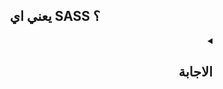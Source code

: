<h2 align=center>يعني اي SASS ؟</h2>

<details dir=rtl>
  <summary>
    <h2>الاجابة</h2>
  </summary>
  <div>

ال **SASS** هي اختصار ل ```Syntactically Awesome Stylesheet``` و هي عبارة عن CSS Extension (معني CSS Extension: أن ال SASS فيها مميزات مش موجودة في ال CSS العادية) المميزات دي هي انها:
    <ol type='1'>
      <li> بتسمحلنا نستخدم اوامر برمجية زي ال loop - functions وغيرهم في كتابة ال style و دا هيخليني اكتب الكود مرة واحدة و استخدمه اكثر من مرة (DRY: Dont Repeat Yourself)
     <div align=center> 
       <br />
   <img width=65% src="https://user-images.githubusercontent.com/69124951/197527274-467192e2-8cf1-4249-88bd-962fd6de0426.png" />
        </div>
      </li>
      <li> حلت مشكلة ال Globality عن طريق ال Nesting
      </li>
      <li> بتوفرلي ال Paritials الي تخلي الكود منظم اكتر و سهل اعدل عليه فيما بعد
        <div align=center> 
       <br />
   <img width=65% src="https://user-images.githubusercontent.com/69124951/197530094-59bad686-3f48-447e-9877-64847a74156f.png" />
        </div>
      </li>
       <li> بتقلل نسبة الخطأ في ال syntax و دا لانها بتعرفلك الخطأ في اي سطر و سببه اي </li>
    </ol>

    
المتصفح مش بيفهم الا HTML, CSS, JS و بالتالي مش هيفهم كود ال sass, عشان كدا فاحنا محتاجين ل compiler يحول ال sass الي css عادية بحيث يفهمها المتصفح و للسبب دا بقول علي ال sass انها pre-processor
  </div>
</details>


